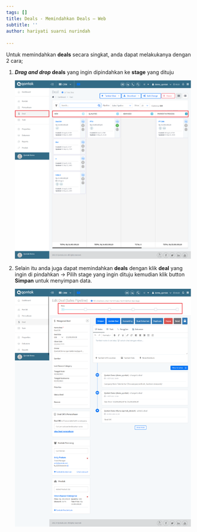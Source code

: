 ```yaml
---
tags: []
title: Deals - Memindahkan Deals – Web
subtitle: ''
author: hariyati suarni nurindah

---
```

Untuk memindahkan **deals** secara singkat, anda dapat melakukanya dengan 2 cara;

1. **_Drag and drop_ deals** yang ingin dipindahkan ke **stage** yang dituju

   ![](/uploads/screencapture-qontak-crm-deals-2021-09-30-09_20_35.png)
2. Selain itu anda juga dapat memindahkan **deals** dengan klik **deal** yang ingin di pindahkan -> Pilih stage yang ingin dituju kemudian klik button **Simpan** untuk menyimpan data.

   ![](/uploads/screencapture-qontak-crm-deals-deal-ok-edit-2021-09-30-09_20_55.png)